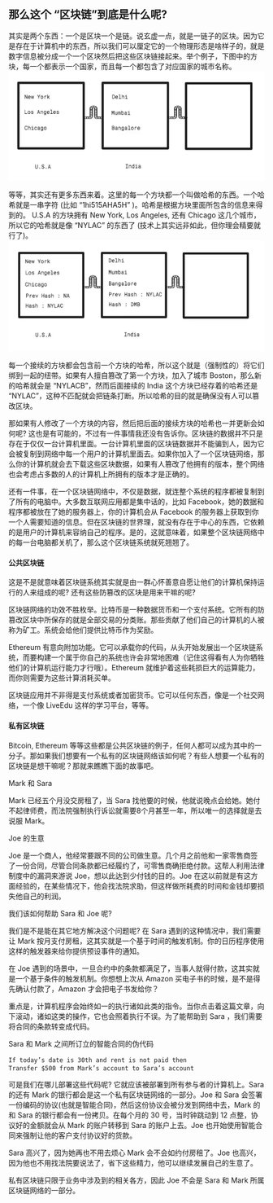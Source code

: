 ## **那么这个 “区块链”到底是什么呢?**

其实是两个东西：一个是区块一个是链。说玄虚一点，就是一链子的区块。因为它是存在于计算机中的东西，所以我们可以厘定它的一个物理形态是啥样子的，就是数字信息被分成一个一个区块然后把这些区块链接起来。举个例子，下图中的方块，每一个都表示一个国家，而且每一个都包含了对应国家的城市名称。
![1](../img/bc_img/1.jpg)

等等，其实还有更多东西来着。这里的每一个方块都一个叫做哈希的东西。一个哈希就是一串字符 (比如 “1hi515AHA5H” )。哈希是根据方块里面所包含的信息来得到的。 U.S.A 的方块拥有 New York, Los Angeles, 还有 Chicago 这几个城市，所以它的哈希就是像 “NYLAC” 的东西了 (技术上其实远非如此，但你理会精要就行了)。
![2](../img/bc_img/2.jpg)

每一个接续的方块都会包含前一个方块的哈希，所以这个就是（强制性的）将它们绑到一起的纽带。如果有人擅自篡改了第一个方块，加入了城市 Boston，那么新的哈希就会是 “NYLACB”，然而后面接续的 India 这个方块已经存着的哈希还是 “NYLAC”，这种不匹配就会把链条打断。所以哈希的目的就是确保没有人可以篡改区块。

那如果有人修改了一个方块的内容，然后把后面的接续方块的哈希也一并更新会如何呢? 这也是有可能的，不过有一件事情我还没有告诉你。区块链的数据并不只是存在于仅仅一台计算机里面。一台计算机里面的区块链数据并不能骗到人，因为它会被复制到网络中每一个用户的计算机里面去。如果你加入了一个区块链网络，那么你的计算机就会去下载这些区块数据，如果有人篡改了他拥有的版本，整个网络也会考虑占多数的人的计算机上所拥有的版本才是正确的。

还有一件事，在一个区块链网络中，不仅是数据，就连整个系统的程序都被复制到了所有的电脑中。大多数互联网应用都是集中话的，比如 Facebook，她的数据和程序都被放在了她的服务器上，你的计算机会从 Facebook 的服务器上获取到你一个人需要知道的信息。但在区块链的世界理，就没有存在于中心的东西，它依赖的是用户的计算机来容纳自己的程序。是的，这就意味着，如果整个区块链网络中的每一台电脑都关机了，那么这个区块链系统就死翘翘了。

#### 公共区块链
这是不是就意味着区块链系统其实就是由一群心怀善意自愿让他们的计算机保持运行的人来组成的呢? 还有这些防篡改的区块是用来干嘛的呢?

区块链网络的功效不胜枚举。比特币是一种数据货币和一个支付系统。它所有的防篡改区块中所保存的就是全部交易的分类账。那些贡献了他们自己的计算机的人被称为矿工。系统会给他们提供比特币作为奖励。

Ethereum 有意向附加功能。它可以承载你的代码，从头开始发展出一个区块链系统，而要构建一个属于你自己的系统也许会非常地困难（记住这得看有人为你牺牲他们的计算机运行能力才行哦）。Ethereum 就维护着这些耗损巨大的运算能力，而你则需要为这些计算消耗买单。

区块链应用并不非得是支付系统或者加密货币。它可以任何东西，像是一个社交网络，一个像 LiveEdu 这样的学习平台，等等。

#### 私有区块链
Bitcoin, Ethereum 等等这些都是公共区块链的例子，任何人都可以成为其中的一分子。那如果我们想要有一个私有的区块链网络该如何呢？有些人想要一个私有的区块链是想干嘛呢？那就来瞧瞧下面的故事吧。

Mark 和 Sara

Mark 已经五个月没交房租了，当 Sara 找他要的时候，他就说晚点会给她。她付不起律师费，而法院强制执行诉讼就需要8个月甚至一年，所以唯一的选择就是去说服 Mark。

Joe 的生意

Joe 是一个商人，他经常要跟不同的公司做生意。几个月之前他和一家零售商签了一份合同，尽管合同条款都已经履约了，可零售商确拒绝付款。这帮人利用法律制度中的漏洞来游说 Joe，想以此达到少付钱的目的。Joe 在这以前就是有这方面经验的，在某些情况下，他会找法院求助，但这样做所耗费的时间和金钱却要损失他自己的利润。

我们该如何帮助 Sara 和 Joe 呢?

我们是不是能在其它地方解决这个问题呢? 在 Sara 遇到的这种情况中，我们需要让 Mark  按月支付房租，这其实就是一个基于时间的触发机制。你的日历程序使用这样的触发器来给你提供预设事件的通知。

在 Joe 遇到的场景中，一旦合约中的条款都满足了，当事人就得付款，这其实就是一个基于条件的触发机制。你想想上次从 Amazon 买电子书的时候，是不是得先确认付款了，Amazon 才会把电子书发给你？

重点是，计算机程序会始终如一的执行诸如此类的指令。当你点击着这篇文章，向下滚动，诸如这类的操作，它也会照着执行不误。为了能帮助到 Sara ，我们需要将合同的条款转变成代码。

Sara 和 Mark 之间所订立的智能合同的伪代码
```
If today’s date is 30th and rent is not paid then
Transfer $500 from Mark’s account to Sara’s account
```
可是我们在哪儿部署这些代码呢? 它就应该被部署到所有参与者的计算机上。Sara 的还有 Mark 的银行都会是这一个私有区块链网络的一部分。Joe 和 Sara 会签署一份编码的协议(也就是智能合同)，然后这份协议会被分发到网络中去，Mark 的和 Sara 的银行都会有一份拷贝。在每个月的 30 号，当时钟跳动到 12 点整，协议好的金额就会从 Mark 的账户转移到 Sara 的账户上去。Joe 也开始使用智能合同来强制让他的客户支付协议好的货款。

Sara 高兴了，因为她再也不用去烦心 Mark 会不会如约付房租了。Joe 也高兴，因为他也不用找法院要说法了，省下这些精力，他可以继续发展自己的生意了。

私有区块链只限于业务中涉及到的相关各方，因此 Joe 不会是 Sara 和 Mark 所属区块链网络的一部分。